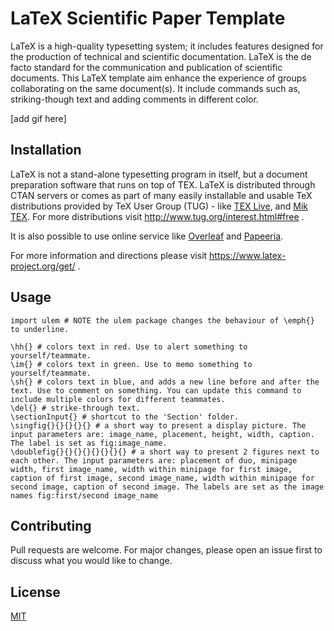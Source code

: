 # LaTeX Scientific Paper Template
LaTeX is a high-quality typesetting system; it includes features designed for the production of technical and scientific documentation. LaTeX is the de facto standard for the communication and publication of scientific documents. This LaTeX template aim enhance the experience of groups collaborating on the same document(s). It include commands such as, striking-though text and adding comments in different color.

[add gif here]

## Installation

LaTeX is not a stand-alone typesetting program in itself, but a document preparation software that runs on top of TEX.
LaTeX is distributed through CTAN servers or comes as part of many easily installable and usable TeX distributions provided by TeX User Group (TUG) - like [TEX Live](https://www.tug.org/texlive/), and [Mik TEX](https://miktex.org/).
For more distributions visit http://www.tug.org/interest.html#free .

It is also possible to use online service like [Overleaf](https://www.overleaf.com/) and [Papeeria](https://www.papeeria.com/). 

For more information and directions please visit https://www.latex-project.org/get/ .

## Usage

```
import ulem # NOTE the ulem package changes the behaviour of \emph{} to underline.

\hh{} # colors text in red. Use to alert something to yourself/teammate.
\im{} # colors text in green. Use to memo something to yourself/teammate.
\sh{} # colors text in blue, and adds a new line before and after the text. Use to comment on something. You can update this command to include multiple colors for different teammates.
\del{} # strike-through text.
\sectionInput{} # shortcut to the 'Section' folder.
\singfig{}{}{}{}{} # a short way to present a display picture. The input parameters are: image_name, placement, height, width, caption. The label is set as fig:image_name.
\doublefig{}{}{}{}{}{}{}{} # a short way to present 2 figures next to each other. The input parameters are: placement of duo, minipage width, first image_name, width within minipage for first image, caption of first image, second image_name, width within minipage for second image, caption of second image. The labels are set as the image names fig:first/second image_name
```

## Contributing
Pull requests are welcome. For major changes, please open an issue first to discuss what you would like to change.

## License
[MIT](https://choosealicense.com/licenses/mit/)
